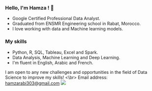 
### Hello, I'm Hamza ! 👋
   * Google Certified Professional Data Analyst.
   * Graduated from ENSMR Engineering school in Rabat, Morocco. 
   * I love working with data and Machine learning models. 
 ### My skills 
   * Python, R, SQL, Tableau, Excel and Spark. 
   * Data Analysis, Machine Learning and Deep Learning. 
   * I'm fluent in English, Arabic and French. 
   
  I am open to any new challenges and opportunities in the field of Data Science to improve my skills!
  <\br>
           Email address: hamzarabi303@gmail.com
           [<img src="https://img.shields.io/badge/linkedin-%230077B5.svg?&style=for-the-badge&logo=linkedin&logoColor=white" />](https://www.linkedin.com/in/hamza-rabi)  

